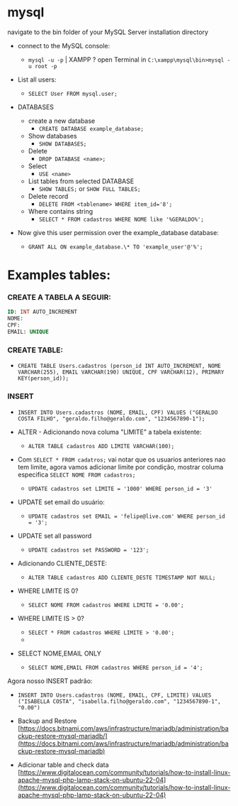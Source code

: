 # mysql

navigate to the bin folder of your MySQL Server installation directory

- connect to the MySQL console:

  - `mysql -u -p` | XAMPP ? open Terminal in `C:\xampp\mysql\bin>mysql -u root -p`

- List all users:

  - `SELECT User FROM mysql.user;`

- DATABASES

  - create a new database
    - `CREATE DATABASE example_database;`
  - Show databases
    - `SHOW DATABASES;`
  - Delete
    - `DROP DATABASE <name>;`
  - Select
    - `USE <name>`
  - List tables from selected DATABASE
    - `SHOW TABLES;` or `SHOW FULL TABLES;`
  - Delete record
    - `DELETE FROM <tablename> WHERE item_id='8';`
  - Where contains string 
    - `SELECT * FROM cadastros WHERE NOME like '%GERALDO%';` 
  

- Now give this user permission over the example_database database:

  - `GRANT ALL ON example_database.\* TO 'example_user'@'%';`

# Examples tables:

### CREATE A TABELA A SEGUIR:

```sql
ID: INT AUTO_INCREMENT
NOME:
CPF:
EMAIL: UNIQUE
```

### CREATE TABLE:

- `CREATE TABLE Users.cadastros (person_id INT AUTO_INCREMENT, NOME VARCHAR(255), EMAIL VARCHAR(190) UNIQUE, CPF VARCHAR(12), PRIMARY KEY(person_id));`  

### INSERT

- `INSERT INTO Users.cadastros (NOME, EMAIL, CPF) VALUES ("GERALDO COSTA FILHO", "geraldo.filho@geraldo.com", "1234567890-1");`

- ALTER - Adicionando nova columa "LIMITE" a tabela existente:
  - `ALTER TABLE cadastros ADD LIMITE VARCHAR(100);`

- Com `SELECT * FROM cadatros;` vai notar que os usuarios anteriores nao tem limite, agora vamos adicionar limite por condição, mostrar columa especifica `SELECT NOME FROM cadastros;`
  - `UPDATE cadastros set LIMITE = '1000' WHERE person_id = '3'`

- UPDATE set email do usuário:
  - `UPDATE cadastros set EMAIL = 'felipe@live.com' WHERE person_id = '3';`

- UPDATE set all password
  - `UPDATE cadastros set PASSWORD = '123';`


- Adicionando CLIENTE_DESTE:
  - `ALTER TABLE cadastros ADD CLIENTE_DESTE TIMESTAMP NOT NULL;`

- WHERE LIMITE IS 0?
  - `SELECT NOME FROM cadastros WHERE LIMITE = '0.00';`

- WHERE LIMITE IS > 0?
  - `SELECT * FROM cadastros WHERE LIMITE > '0.00';`
  - 
- SELECT NOME,EMAIL ONLY 
  -  `SELECT NOME,EMAIL FROM cadastros WHERE person_id = '4';`

Agora nosso INSERT padrão: 
  - `INSERT INTO Users.cadastros (NOME, EMAIL, CPF, LIMITE) VALUES ("ISABELLA COSTA", "isabella.filho@geraldo.com", "1234567890-1", "0.00")`


- Backup and Restore [https://docs.bitnami.com/aws/infrastructure/mariadb/administration/backup-restore-mysql-mariadb/](https://docs.bitnami.com/aws/infrastructure/mariadb/administration/backup-restore-mysql-mariadb)

- Adicionar table and check data [https://www.digitalocean.com/community/tutorials/how-to-install-linux-apache-mysql-php-lamp-stack-on-ubuntu-22-04](https://www.digitalocean.com/community/tutorials/how-to-install-linux-apache-mysql-php-lamp-stack-on-ubuntu-22-04)
